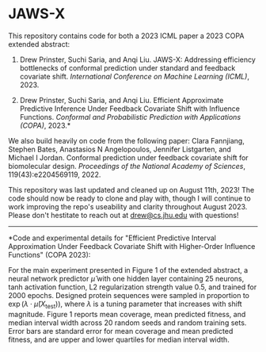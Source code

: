 # JAWS-X

This repository contains code for both a 2023 ICML paper a 2023 COPA extended abstract:

1. Drew Prinster, Suchi Saria, and Anqi Liu. JAWS-X: Addressing efficiency bottlenecks of conformal prediction under standard and feedback covariate shift. *International Conference on Machine Learning (ICML)*, 2023.

2. Drew Prinster, Suchi Saria, and Anqi Liu. Efficient Approximate Predictive Inference Under Feedback Covariate Shift with Influence Functions. *Conformal and Probabilistic Prediction with Applications (COPA)*, 2023.*

We also build heavily on code from the following paper: Clara Fannjiang, Stephen Bates, Anastasios N Angelopoulos, Jennifer Listgarten, and Michael I Jordan. Conformal prediction under feedback covariate shift for biomolecular design. *Proceedings of the National Academy of Sciences*, 119(43):e2204569119, 2022.

This repository was last updated and cleaned up on August 11th, 2023! The code should now be ready to clone and play with, though I will continue to work improving the repo's useability and clarity throughout August 2023. Please don't hestitate to reach out at drew@cs.jhu.edu with questions!

---

*Code and experimental details for "Efficient Predictive Interval Approximation Under Feedback Covariate Shift with Higher-Order Influence Functions" (COPA 2023):

For the main experiment presented in Figure 1 of the extended abstract, a neural network predictor $\widehat{\mu}$ with one hidden layer containing 25 neurons, tanh activation function, L2 regularization strength value 0.5, and trained for 2000 epochs. Designed protein sequences were sampled in proportion to $\exp(\lambda\cdot \widehat{\mu}(X_{\text{test}}))$, where $\lambda$ is a tuning parameter that increases with shift magnitude. Figure 1 reports mean coverage, mean predicted fitness, and median interval width across 20 random seeds and random training sets. Error bars are standard error for mean coverage and mean predicted fitness, and are upper and lower quartiles for median interval width.
